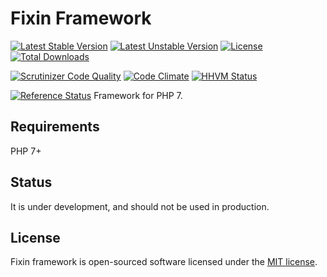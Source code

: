 # Fixin Framework

[![Latest Stable Version](https://poser.pugx.org/fixin/fixin/v/stable)](https://packagist.org/packages/fixin/fixin) 
[![Latest Unstable Version](https://poser.pugx.org/fixin/fixin/v/unstable)](https://packagist.org/packages/fixin/fixin)
[![License](https://poser.pugx.org/fixin/fixin/license)](https://packagist.org/packages/fixin/fixin)
[![Total Downloads](https://poser.pugx.org/fixin/fixin/downloads)](https://packagist.org/packages/fixin/fixin) 

[![Scrutinizer Code Quality](https://scrutinizer-ci.com/g/fixin/Fixin/badges/quality-score.png?b=master)](https://scrutinizer-ci.com/g/fixin/Fixin/?branch=master)
[![Code Climate](https://codeclimate.com/github/fixin/Fixin/badges/gpa.svg)](https://codeclimate.com/github/fixin/Fixin)
[![HHVM Status](http://hhvm.h4cc.de/badge/fixin/fixin.svg?style=flat)](http://hhvm.h4cc.de/package/fixin/fixin)

[![Reference Status](https://www.versioneye.com/php/fixin:fixin/reference_badge.svg?style=flat)](https://www.versioneye.com/php/fixin:fixin/references)
Framework for PHP 7.

## Requirements

PHP 7+

## Status

It is under development, and should not be used in production.

## License

Fixin framework is open-sourced software licensed under the [MIT license](http://opensource.org/licenses/MIT).
